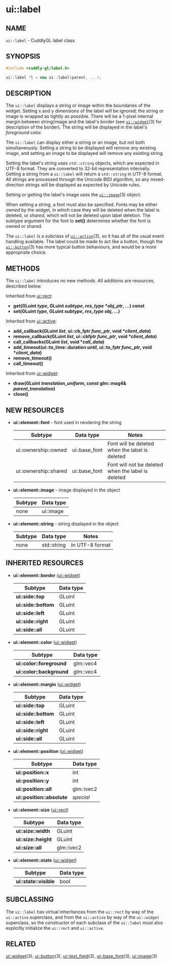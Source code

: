 ui::label
=========

## NAME ##

`ui::label` - CuddlyGL label class

## SYNOPSIS ##

```cpp
#include <cuddly-gl/label.h>

ui::label *l = new ui::label(parent, ...);
```

## DESCRIPTION ##

The `ui::label` displays a string or image within the boundaries of
the widget.  Setting x and y dimensions of the label will be ignored;
the string or image is wrapped as tightly as possible.  There will be
a 1-pixel internal margin between string/image and the label's
_border_ (see [`ui::widget`](ui-widget.md)(3) for description of the
border).  The string will be displayed in the label's _foreground_
color.

The `ui::label` can display either a string or an image, but not both
simultaneously.  Setting a string to be displayed will remove any
existing image, and setting an image to be displayed will remove any
existing string.

Setting the label's string uses `std::string` objects, which are
expected in UTF-8 format.  They are converted to 32-bit representation
internally.  Getting a string from a `ui::label` will return a
`std::string` in UTF-8 format.  All strings are processed through the
Unicode BIDI algorithm, so any mixed-direction strings will be
displayed as expected by Unicode rules.

Setting or getting the label's image uses the
[`ui::image`](ui-image.md)(3) object.

When setting a string, a font must also be specified.  Fonts may be
either _owned_ by the widget, in which case they will be deleted when
the label is deleted, or _shared_, which will not be deleted upon
label deletion.  The subtype argument for the font to **set()**
determines whether the font is owned or shared.

The `ui::label` is a subclass of [`ui::active`](ui-active.md)(3), so
it has all of the usual event handling available.  The label could be
made to act like a button, though the [`ui::button`](ui-button.md)(3)
has more typical button behaviours, and would be a more appropriate
choice.

## METHODS ##

The `ui::label` introduces no new methods.  All additions are
resources, described below.

Inherited from [ui::rect](ui-rect.md):

* **get(GLuint _type_, GLuint _subtype_, _res_type_ \*_obj_ptr_, ...) const**
* **set(GLuint _type_, GLuint _subtype_, _res_type_ _obj_, ...)**

Inherited from [ui::active](ui-active.md):

* **add_callback(GLuint _list_, ui::cb_fptr _func_ptr_, void \*_client_data_)**
* **remove_callback(GLuint _list_, ui::cbfptr _func_ptr_, void \*_client_data_)**
* **call_callbacks(GLuint _list_, void \*_call_data_)**
* **add_timeout(ui::to_time::duration _until_, ui::to_fptr _func_ptr_, void \*_client_data_)**
* **remove_timeout()**
* **call_timeout()**

Inherited from [ui::widget](ui-widget.md):

* **draw(GLuint _translation_uniform_, const glm::mag4& _parent_translation_)**
* **close()**

## NEW RESOURCES ##

* **ui::element::font** - font used in rendering the string

  | Subtype               | Data type     | Notes                                              |
  | --------------------- | ------------- | -------------------------------------------------- |
  | ui::ownership::owned  | ui::base_font | Font will be deleted when the label is deleted     |
  | ui::ownership::shared | ui::base_font | Font will not be deleted when the label is deleted |

* **ui::element::image** - image displayed in the object

  | Subtype | Data type |
  | ------- | --------- |
  | none    | ui::image |

* **ui::element::string** - string displayed in the object

  | Subtype | Data type   | Notes           |
  | ------- | ----------- | --------------- |
  | none    | std::string | In UTF-8 format |

## INHERITED RESOURCES ##

* **ui::element::border** ([ui::widget](ui-widget.md))

  | Subtype              | Data type |
  | -------------------- | --------- |
  | **ui::side::top**    | GLuint    |
  | **ui::side::bottom** | GLuint    |
  | **ui::side::left**   | GLuint    |
  | **ui::side::right**  | GLuint    |
  | **ui::side::all**    | GLuint    |

* **ui::element::color** ([ui::widget](ui-widget.md))

  | Subtype                   | Data type |
  | ------------------------- | --------- |
  | **ui::color::foreground** | glm::vec4 |
  | **ui::color::background** | glm::vec4 |

* **ui::element::margin** ([ui::widget](ui-widget.md))

  | Subtype              | Data type |
  | -------------------- | --------- |
  | **ui::side::top**    | GLuint    |
  | **ui::side::bottom** | GLuint    |
  | **ui::side::left**   | GLuint    |
  | **ui::side::right**  | GLuint    |
  | **ui::side::all**    | GLuint    |

* **ui::element::position** ([ui::widget](ui-widget.md))

  | Subtype                    | Data type  |
  | -------------------------- | ---------- |
  | **ui::position::x**        | int        |
  | **ui::position::y**        | int        |
  | **ui::position::all**      | glm::ivec2 |
  | **ui::position::absolute** | *special*  |

* **ui::element::size** ([ui::rect](ui-rect.md))

  | Subtype              | Data type  |
  | -------------------- | ---------- |
  | **ui::size::width**  | GLuint     |
  | **ui::size::height** | GLuint     |
  | **ui::size::all**    | glm::ivec2 |

* **ui::element::state** ([ui::widget](ui-widget.md))

  | Subtype                | Data type |
  | ---------------------- | --------- |
  | **ui::state::visible** | bool      |

## SUBCLASSING ##

The `ui::label` has virtual inheritances from the `ui::rect` by way of
the `ui::active` superclass, and from the `ui::active` by way of the
`ui::widget` superclass, so the constructor of each subclass of the
`ui::label` must also explicitly initialize the `ui::rect` and
`ui::active`.

## RELATED ##

[ui::widget](ui-widget.md)(3), [ui::button](ui-button.md)(3),
[ui::text_field](ui-text_field.md)(3), [ui::base_font](ui-base_font.md)(3),
[ui::image](ui-image.md)(3)

